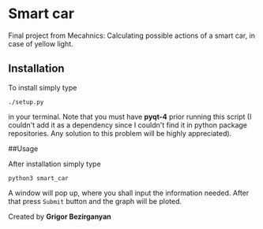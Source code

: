 # Smart car
Final project from Mecahnics: Calculating possible actions of a smart car, in case of yellow light.

## Installation

To install simply type
```
./setup.py
```
in your terminal. Note that you must have **pyqt-4** prior running this script (I
couldn't add it as a dependency since I couldn't find it in python package
repositories. Any solution to this problem will be highly appreciated).

##Usage

After installation simply type
```
python3 smart_car
```
A window will pop up, where you shall input the information needed. After that
press `Submit` button and the graph will be ploted.

Created by **Grigor Bezirganyan** 
